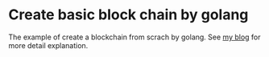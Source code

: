 # Create basic block chain by golang

The example of create a blockchain from scrach by golang. 
See [my blog](https://colorfullife.ml/pages/diary/erics-daily-life/eric27/) for more detail explanation.